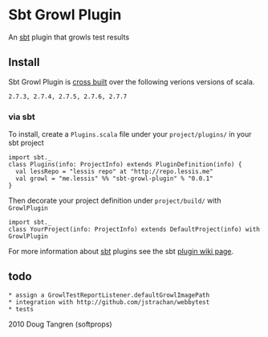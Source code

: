# Sbt Growl Plugin

An [sbt](http://code.google.com/p/simple-build-tool/) plugin that growls test results

## Install

Sbt Growl Plugin is [cross built](http://code.google.com/p/simple-build-tool/wiki/CrossBuild) over the following verions versions of scala.

    2.7.3, 2.7.4, 2.7.5, 2.7.6, 2.7.7
   
### via sbt
 
To install, create a `Plugins.scala` file under your `project/plugins/` in your sbt project 

    import sbt._
    class Plugins(info: ProjectInfo) extends PluginDefinition(info) {
      val lessRepo = "lessis repo" at "http://repo.lessis.me"
      val growl = "me.lessis" %% "sbt-growl-plugin" % "0.0.1"
    }

Then decorate your project definition under `project/build/` with `GrowlPlugin`

    import sbt._
    class YourProject(info: ProjectInfo) extends DefaultProject(info) with GrowlPlugin

For more information about [sbt](http://code.google.com/p/simple-build-tool/) plugins see the sbt [plugin wiki page](http://code.google.com/p/simple-build-tool/wiki/SbtPlugins).


## todo

    * assign a GrowlTestReportListener.defaultGrowlImagePath
    * integration with http://github.com/jstrachan/webbytest
    * tests 

2010 Doug Tangren (softprops)